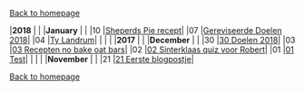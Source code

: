 [Back to homepage](https://bartfennema.github.io/)

|**2018**      |          |
|**January**   |          |
|10            |[Sheperds Pie recept](https://bartfennema.github.io/posts/20180110.html)|
|07            |[Gereviseerde Doelen 2018](https://bartfennema.github.io/posts/20180107.html)|
|04            |[Ty Landrum](https://bartfennema.github.io/posts/20180104.html)|
|              |          |
|**2017**      |          |
|**December**  |          |
|30            |[30  Doelen 2018](https://bartfennema.github.io/posts/20171230.html)|
|03            |[03  Recepten no bake oat bars](https://bartfennema.github.io/posts/20171203.html)|
|02            |[02  Sinterklaas quiz voor Robert](https://bartfennema.github.io/posts/20171202.html)|
|01            |[01  Test](https://bartfennema.github.io/posts/20171201.html)|
|              |          |
|**November**  |          |
|21            |[21  Eerste blogpostje](https://bartfennema.github.io/posts/20171121.html)|

[Back to homepage](https://bartfennema.github.io/)
